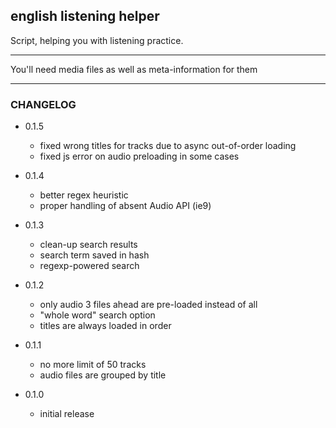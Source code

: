 ## english listening helper

Script, helping you with listening practice.

---

You'll need media files as well as meta-information for them

---

### CHANGELOG

* 0.1.5
    - fixed wrong titles for tracks due to async out-of-order loading
    - fixed js error on audio preloading in some cases

* 0.1.4
    - better regex heuristic
    - proper handling of absent Audio API (ie9)

* 0.1.3
    - clean-up search results
    - search term saved in hash
    - regexp-powered search

* 0.1.2
    - only audio 3 files ahead are pre-loaded instead of all
    - "whole word" search option
    - titles are always loaded in order

* 0.1.1
    - no more limit of 50 tracks
    - audio files are grouped by title

* 0.1.0
    - initial release

